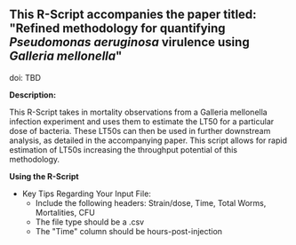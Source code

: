 
## This R-Script accompanies the paper titled: "Refined methodology for quantifying *Pseudomonas aeruginosa* virulence using *Galleria mellonella*" 
doi: TBD


 **Description:**
 
 This R-Script takes in mortality observations from a Galleria mellonella infection experiment and uses them
 to estimate the LT50 for a particular dose of bacteria. These LT50s can then be used in further downstream 
 analysis, as detailed in the accompanying paper. This script allows for rapid estimation of LT50s increasing
 the throughput potential of this methodology. 

 **Using the R-Script**
 
+ Key Tips Regarding Your Input File:
  + Include the following headers: Strain/dose, Time, Total Worms, Mortalities, CFU
  + The file type should be a .csv
  + The "Time" column should be hours-post-injection

